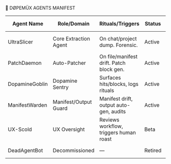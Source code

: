 💊 DØPEMÜX AGENTS MANIFEST

| Agent Name | Role/Domain | Rituals/Triggers | Status | Last Update | Notes |
|------------|-------------|-----------------|--------|-------------|-------|
| UltraSlicer | Core Extraction Agent | On chat/project dump. Forensic. | Active | 2025-06-17 | v1.4.0, schema-locked |
| PatchDaemon | Auto-Patcher | On file/manifest drift. Patch block gen. | Active | 2025-06-17 | Knows no mercy. |
| DopamineGoblin | Dopamine Sentry | Surfaces hits/blocks, logs rituals | Active | 2025-06-17 | Sniffs dopamine loss. |
| ManifestWarden | Manifest/Output Guard | Manifest drift, output auto-gen, audits | Active | 2025-06-17 | Hates entropy. |
| UX-Scold | UX Oversight | Reviews workflow, triggers human roast | Beta | 2025-06-17 | Savage, helpful |
| DeadAgentBot | Decommissioned | — | Retired | 2025-06-17 | RIP, killed in merge |
